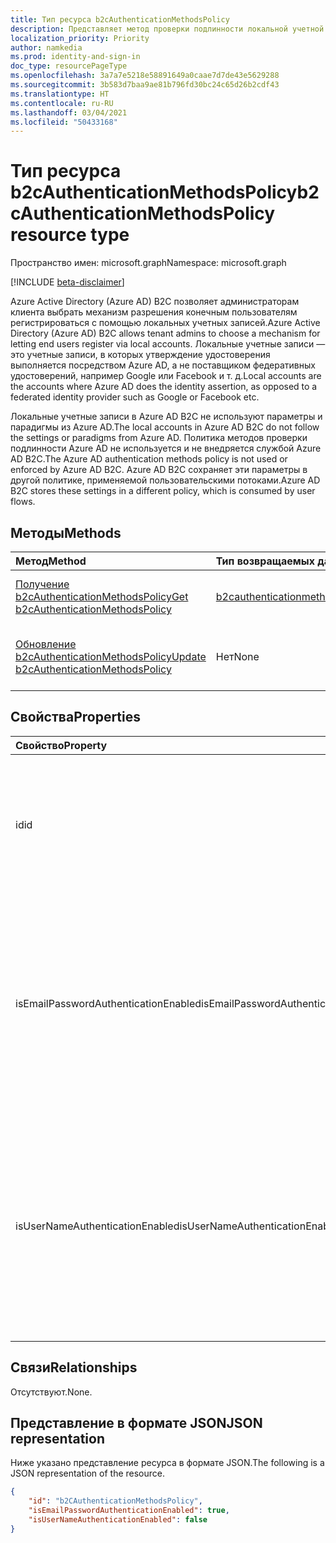 ```yaml
---
title: Тип ресурса b2cAuthenticationMethodsPolicy
description: Представляет метод проверки подлинности локальной учетной записи, зарегистрированный для пользователя, настроенного в клиенте Azure Active Directory (Azure AD) B2C.
localization_priority: Priority
author: namkedia
ms.prod: identity-and-sign-in
doc_type: resourcePageType
ms.openlocfilehash: 3a7a7e5218e58891649a0caae7d7de43e5629288
ms.sourcegitcommit: 3b583d7baa9ae81b796fd30bc24c65d26b2cdf43
ms.translationtype: HT
ms.contentlocale: ru-RU
ms.lasthandoff: 03/04/2021
ms.locfileid: "50433168"
---
```

# <a name="b2cauthenticationmethodspolicy-resource-type"></a><span data-ttu-id="ebd91-103">Тип ресурса b2cAuthenticationMethodsPolicy</span><span class="sxs-lookup"><span data-stu-id="ebd91-103">b2cAuthenticationMethodsPolicy resource type</span></span>

<span data-ttu-id="ebd91-104">Пространство имен: microsoft.graph</span><span class="sxs-lookup"><span data-stu-id="ebd91-104">Namespace: microsoft.graph</span></span>

[!INCLUDE [beta-disclaimer](../../includes/beta-disclaimer.md)]

<span data-ttu-id="ebd91-105">Azure Active Directory (Azure AD) B2C позволяет администраторам клиента выбрать механизм разрешения конечным пользователям регистрироваться с помощью локальных учетных записей.</span><span class="sxs-lookup"><span data-stu-id="ebd91-105">Azure Active Directory (Azure AD) B2C allows tenant admins to choose a mechanism for letting end users register via local accounts.</span></span> <span data-ttu-id="ebd91-106">Локальные учетные записи — это учетные записи, в которых утверждение удостоверения выполняется посредством Azure AD, а не поставщиком федеративных удостоверений, например Google или Facebook и т. д.</span><span class="sxs-lookup"><span data-stu-id="ebd91-106">Local accounts are the accounts where Azure AD does the identity assertion, as opposed to a federated identity provider such as Google or Facebook etc.</span></span>

<span data-ttu-id="ebd91-107">Локальные учетные записи в Azure AD B2C не используют параметры и парадигмы из Azure AD.</span><span class="sxs-lookup"><span data-stu-id="ebd91-107">The local accounts in Azure AD B2C do not follow the settings or paradigms from Azure AD.</span></span> <span data-ttu-id="ebd91-108">Политика методов проверки подлинности Azure AD не используется и не внедряется службой Azure AD B2C.</span><span class="sxs-lookup"><span data-stu-id="ebd91-108">The Azure AD authentication methods policy is not used or enforced by Azure AD B2C.</span></span> <span data-ttu-id="ebd91-109">Azure AD B2C сохраняет эти параметры в другой политике, применяемой пользовательскими потоками.</span><span class="sxs-lookup"><span data-stu-id="ebd91-109">Azure AD B2C stores these settings in a different policy, which is consumed by user flows.</span></span>

## <a name="methods"></a><span data-ttu-id="ebd91-110">Методы</span><span class="sxs-lookup"><span data-stu-id="ebd91-110">Methods</span></span>

| <span data-ttu-id="ebd91-111">Метод</span><span class="sxs-lookup"><span data-stu-id="ebd91-111">Method</span></span>       | <span data-ttu-id="ebd91-112">Тип возвращаемых данных</span><span class="sxs-lookup"><span data-stu-id="ebd91-112">Return type</span></span> | <span data-ttu-id="ebd91-113">Описание</span><span class="sxs-lookup"><span data-stu-id="ebd91-113">Description</span></span> |
|:-------------|:------------|:------------|
| [<span data-ttu-id="ebd91-114">Получение b2cAuthenticationMethodsPolicy</span><span class="sxs-lookup"><span data-stu-id="ebd91-114">Get b2cAuthenticationMethodsPolicy</span></span>](../api/b2cauthenticationmethodspolicy-get.md) | [<span data-ttu-id="ebd91-115">b2cauthenticationmethodspolicy</span><span class="sxs-lookup"><span data-stu-id="ebd91-115">b2cauthenticationmethodspolicy</span></span>](b2cauthenticationmethodspolicy.md) | <span data-ttu-id="ebd91-116">Чтение свойств объекта **b2cauthenticationmethodspolicy**.</span><span class="sxs-lookup"><span data-stu-id="ebd91-116">Read the properties of a **b2cauthenticationmethodspolicy** object.</span></span> |
| [<span data-ttu-id="ebd91-117">Обновление b2cAuthenticationMethodsPolicy</span><span class="sxs-lookup"><span data-stu-id="ebd91-117">Update b2cAuthenticationMethodsPolicy</span></span>](../api/b2cauthenticationmethodspolicy-update.md) | <span data-ttu-id="ebd91-118">Нет</span><span class="sxs-lookup"><span data-stu-id="ebd91-118">None</span></span> | <span data-ttu-id="ebd91-119">Обновление свойств объекта **b2cauthenticationmethodspolicy**.</span><span class="sxs-lookup"><span data-stu-id="ebd91-119">Update the properties of a **b2cauthenticationmethodspolicy** objects.</span></span> |

## <a name="properties"></a><span data-ttu-id="ebd91-120">Свойства</span><span class="sxs-lookup"><span data-stu-id="ebd91-120">Properties</span></span>

| <span data-ttu-id="ebd91-121">Свойство</span><span class="sxs-lookup"><span data-stu-id="ebd91-121">Property</span></span>     | <span data-ttu-id="ebd91-122">Тип</span><span class="sxs-lookup"><span data-stu-id="ebd91-122">Type</span></span>        | <span data-ttu-id="ebd91-123">Описание</span><span class="sxs-lookup"><span data-stu-id="ebd91-123">Description</span></span> |
|:-------------|:------------|:------------|
|<span data-ttu-id="ebd91-124">id</span><span class="sxs-lookup"><span data-stu-id="ebd91-124">id</span></span>|<span data-ttu-id="ebd91-125">String</span><span class="sxs-lookup"><span data-stu-id="ebd91-125">String</span></span>|<span data-ttu-id="ebd91-126">Идентификатор политики методов проверки подлинности B2C.</span><span class="sxs-lookup"><span data-stu-id="ebd91-126">The id of the B2C authentication methods policy.</span></span> <span data-ttu-id="ebd91-127">Это свойство только для чтения и ключ.</span><span class="sxs-lookup"><span data-stu-id="ebd91-127">This is a read only property and the key.</span></span>|
|<span data-ttu-id="ebd91-128">isEmailPasswordAuthenticationEnabled</span><span class="sxs-lookup"><span data-stu-id="ebd91-128">isEmailPasswordAuthenticationEnabled</span></span>|<span data-ttu-id="ebd91-129">Логическое</span><span class="sxs-lookup"><span data-stu-id="ebd91-129">Boolean</span></span>|<span data-ttu-id="ebd91-130">Администратор клиента может настраивать локальные учетные записи, используя электронную почту, если включен метод проверки подлинности электронной почты и пароля.</span><span class="sxs-lookup"><span data-stu-id="ebd91-130">The tenant admin can configure local accounts using email if the email and password authentication method is enabled.</span></span>|
|<span data-ttu-id="ebd91-131">isUserNameAuthenticationEnabled</span><span class="sxs-lookup"><span data-stu-id="ebd91-131">isUserNameAuthenticationEnabled</span></span>|<span data-ttu-id="ebd91-132">Логическое</span><span class="sxs-lookup"><span data-stu-id="ebd91-132">Boolean</span></span>|<span data-ttu-id="ebd91-133">Администратор клиента может настраивать локальные учетные записи, используя имя пользователя, если включен метод проверки подлинности электронной почты и пароля.</span><span class="sxs-lookup"><span data-stu-id="ebd91-133">The tenant admin can configure local accounts using username if the username and password authentication method is enabled.</span></span>|

## <a name="relationships"></a><span data-ttu-id="ebd91-134">Связи</span><span class="sxs-lookup"><span data-stu-id="ebd91-134">Relationships</span></span>

<span data-ttu-id="ebd91-135">Отсутствуют.</span><span class="sxs-lookup"><span data-stu-id="ebd91-135">None.</span></span>

## <a name="json-representation"></a><span data-ttu-id="ebd91-136">Представление в формате JSON</span><span class="sxs-lookup"><span data-stu-id="ebd91-136">JSON representation</span></span>

<span data-ttu-id="ebd91-137">Ниже указано представление ресурса в формате JSON.</span><span class="sxs-lookup"><span data-stu-id="ebd91-137">The following is a JSON representation of the resource.</span></span>

<!-- {
  "blockType": "resource",
  "optionalProperties": [

  ],
  "@odata.type": "microsoft.graph.b2cAuthenticationMethodsPolicy",
  "keyProperty": "id"
}-->

```json
{
    "id": "b2CAuthenticationMethodsPolicy",
    "isEmailPasswordAuthenticationEnabled": true,
    "isUserNameAuthenticationEnabled": false
}
```

<!-- uuid: 16cd6b66-4b1a-43a1-adaf-3a886856ed98
2019-02-04 14:57:30 UTC -->
<!-- {
  "type": "#page.annotation",
  "description": "b2cAuthenticationMethodsPolicy resource",
  "keywords": "",
  "section": "documentation",
  "tocPath": ""
}-->

